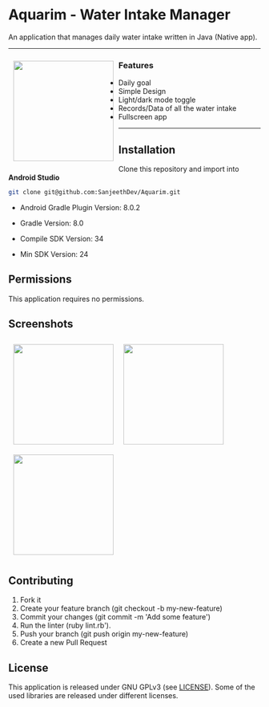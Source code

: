 # Aquarim - Water Intake Manager

An application that manages daily water intake written in Java (Native app).

---

<img src="https://github.com/user-attachments/assets/f96ceedc-2552-40e8-8e21-e966d6055961" align="left"
width="200" hspace="10" vspace="10">

### Features
- Daily goal
- Simple Design
- Light/dark mode toggle
- Records/Data of all the water intake
- Fullscreen app
   
---

## Installation
Clone this repository and import into **Android Studio**
```bash
git clone git@github.com:SanjeethDev/Aquarim.git
```
- Android Gradle Plugin Version: 8.0.2
- Gradle Version: 8.0
- Compile SDK Version: 34
 
- Min SDK Version: 24
    
## Permissions
This application requires no permissions.

## Screenshots

[<img src="https://github.com/SanjeethDev/Calculator/assets/91370632/65deee7f-a9fe-4f53-9c7b-d05236b19323" align="left"
width="200"
    hspace="10" vspace="10">](https://github.com/SanjeethDev/Calculator/assets/91370632/65deee7f-a9fe-4f53-9c7b-d05236b19323)
[<img src="https://github.com/SanjeethDev/Calculator/assets/91370632/eeb72c4b-60b4-45ed-b0d6-8521023334c3" align="center"
width="200"
    hspace="10" vspace="10">](https://github.com/SanjeethDev/Calculator/assets/91370632/eeb72c4b-60b4-45ed-b0d6-8521023334c3)
[<img src="https://github.com/SanjeethDev/Calculator/assets/91370632/b9024ad8-976a-4330-ac19-e9486bc86650" align="center"
width="200"
    hspace="10" vspace="10">]([/readme/Wallabag%20Article%20View.png](https://github.com/SanjeethDev/Calculator/assets/91370632/b9024ad8-976a-4330-ac19-e9486bc86650))

## Contributing
1. Fork it
2. Create your feature branch (git checkout -b my-new-feature)
3. Commit your changes (git commit -m 'Add some feature')
4. Run the linter (ruby lint.rb').
5. Push your branch (git push origin my-new-feature)
6. Create a new Pull Request

## License
This application is released under GNU GPLv3 (see [LICENSE](LICENSE)).
Some of the used libraries are released under different licenses.
